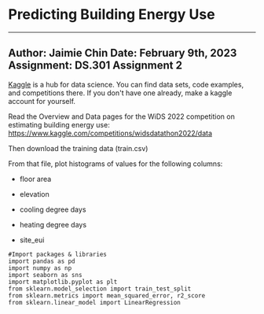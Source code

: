 # Predicting Building Energy Use
---
Author: Jaimie Chin
Date: February 9th, 2023
Assignment: DS.301 Assignment 2
---
[Kaggle](www.kaggle.com) is a hub for data science. You can find data sets, code examples, and competitions there. If you don't have one already, make a kaggle account for yourself. 

Read the Overview and Data pages for the WiDS 2022 competition on estimating building energy use: https://www.kaggle.com/competitions/widsdatathon2022/data 

Then download the training data (train.csv)

From that file, plot histograms of values for the following columns:

* floor area

* elevation

* cooling degree days

* heating degree days

* site_eui

```{python}
#Import packages & libraries 
import pandas as pd 
import numpy as np
import seaborn as sns
import matplotlib.pyplot as plt
from sklearn.model_selection import train_test_split
from sklearn.metrics import mean_squared_error, r2_score
from sklearn.linear_model import LinearRegression
```
